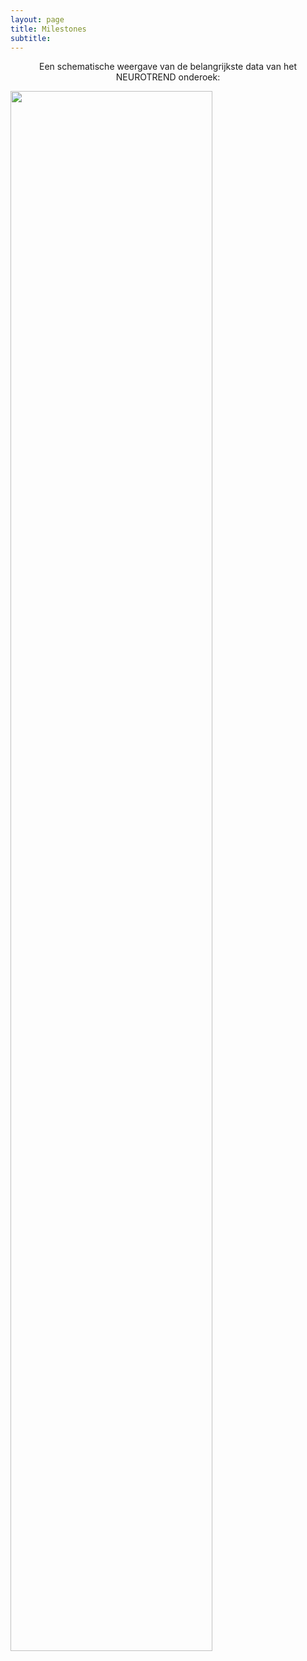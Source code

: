 ```yaml
---
layout: page
title: Milestones
subtitle:
---
```


<div align="center"> 
<p>
Een schematische weergave van de belangrijkste data van het NEUROTREND onderoek:
</p>
</div>


<img src="{{ 'img/milestones.png' | relative_url }}"  style="width:80%" />
